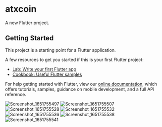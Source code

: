 # atxcoin

A new Flutter project.

## Getting Started

This project is a starting point for a Flutter application.

A few resources to get you started if this is your first Flutter project:

- [Lab: Write your first Flutter app](https://flutter.dev/docs/get-started/codelab)
- [Cookbook: Useful Flutter samples](https://flutter.dev/docs/cookbook)

For help getting started with Flutter, view our
[online documentation](https://flutter.dev/docs), which offers tutorials,
samples, guidance on mobile development, and a full API reference.

![Screenshot_1651755497](https://user-images.githubusercontent.com/78203199/166928208-579c1884-22f5-4ed6-91e7-fc19224a9cab.png)
![Screenshot_1651755507](https://user-images.githubusercontent.com/78203199/166928228-a7bc7cc6-6224-4e09-9e9f-26f49f3e5212.png)
![Screenshot_1651755528](https://user-images.githubusercontent.com/78203199/166928240-f04d56a2-cb50-41e4-b3e2-9421f8a612a2.png)
![Screenshot_1651755532](https://user-images.githubusercontent.com/78203199/166928261-059b9bd0-cb4b-4a77-982d-709b65cc30d3.png)
![Screenshot_1651755536](https://user-images.githubusercontent.com/78203199/166928268-a69dddba-49c3-446c-b4fc-43ae615a22cf.png)
![Screenshot_1651755538](https://user-images.githubusercontent.com/78203199/166928279-cfd0cd01-5b18-457c-a76f-d0445ad9ac36.png)
![Screenshot_1651755541](https://user-images.githubusercontent.com/78203199/166928296-f4e053cd-d598-49a0-84f0-69b98b5e5c98.png)


